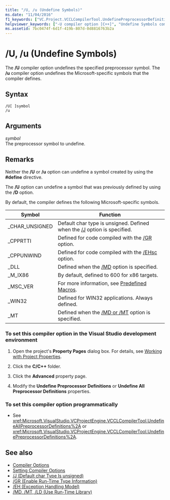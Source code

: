 ```yaml
---
title: "/U, /u (Undefine Symbols)"
ms.date: "11/04/2016"
f1_keywords: ["VC.Project.VCCLCompilerTool.UndefinePreprocessorDefinitions", "VC.Project.VCCLWCECompilerTool.UndefinePreprocessorDefinitions", "VC.Project.VCCLCompilerTool.UndefineAllPreprocessorDefinitions", "/u", "VC.Project.VCCLWCECompilerTool.UndefineAllPreprocessorDefinitions"]
helpviewer_keywords: ["-U compiler option [C++]", "Undefine Symbols compiler option", "/U compiler option [C++]", "U compiler option [C++]"]
ms.assetid: 7bc0474f-6d1f-419b-807d-0d8816763b2a
---
```

# /U, /u (Undefine Symbols)

The **/U** compiler option undefines the specified preprocessor symbol. The **/u** compiler option undefines the Microsoft-specific symbols that the compiler defines.

## Syntax

```
/U[ ]symbol
/u
```

## Arguments

*symbol*<br/>
The preprocessor symbol to undefine.

## Remarks

Neither the **/U** or **/u** option can undefine a symbol created by using the **#define** directive.

The **/U** option can undefine a symbol that was previously defined by using the **/D** option.

By default, the compiler defines the following Microsoft-specific symbols.

|Symbol|Function|
|------------|--------------|
|_CHAR_UNSIGNED|Default char type is unsigned. Defined when the [/J](../../build/reference/j-default-char-type-is-unsigned.md) option is specified.|
|_CPPRTTI|Defined for code compiled with the [/GR](../../build/reference/gr-enable-run-time-type-information.md) option.|
|_CPPUNWIND|Defined for code compiled with the [/EHsc](../../build/reference/eh-exception-handling-model.md) option.|
|_DLL|Defined when the [/MD](../../build/reference/md-mt-ld-use-run-time-library.md) option is specified.|
|_M_IX86|By default, defined to 600 for x86 targets.|
|_MSC_VER|For more information, see [Predefined Macros](../../preprocessor/predefined-macros.md).|
|_WIN32|Defined for WIN32 applications. Always defined.|
|_MT|Defined when the [/MD or /MT](../../build/reference/md-mt-ld-use-run-time-library.md) option is specified.|

### To set this compiler option in the Visual Studio development environment

1. Open the project's **Property Pages** dialog box. For details, see [Working with Project Properties](../../ide/working-with-project-properties.md).

1. Click the **C/C++** folder.

1. Click the **Advanced** property page.

1. Modify the **Undefine Preprocessor Definitions** or **Undefine All Preprocessor Definitions** properties.

### To set this compiler option programmatically

- See <xref:Microsoft.VisualStudio.VCProjectEngine.VCCLCompilerTool.UndefineAllPreprocessorDefinitions%2A> or <xref:Microsoft.VisualStudio.VCProjectEngine.VCCLCompilerTool.UndefinePreprocessorDefinitions%2A>.

## See also

- [Compiler Options](../../build/reference/compiler-options.md)
- [Setting Compiler Options](../../build/reference/setting-compiler-options.md)
- [/J (Default char Type Is unsigned)](../../build/reference/j-default-char-type-is-unsigned.md)
- [/GR (Enable Run-Time Type Information)](../../build/reference/gr-enable-run-time-type-information.md)
- [/EH (Exception Handling Model)](../../build/reference/eh-exception-handling-model.md)
- [/MD, /MT, /LD (Use Run-Time Library)](../../build/reference/md-mt-ld-use-run-time-library.md)

